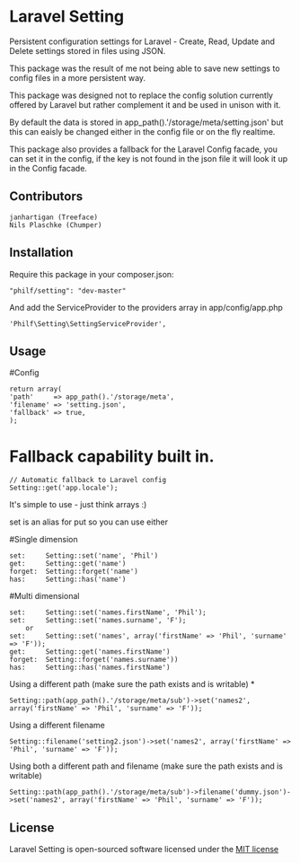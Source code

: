 # Laravel Setting

Persistent configuration settings for Laravel - Create, Read, Update and Delete settings stored in files using JSON.

This package was the result of me not being able to save new settings to config files in a more persistent way.

This package was designed not to replace the config solution currently offered by Laravel but rather complement it and be used in unison with it.

By default the data is stored in app_path().'/storage/meta/setting.json' but this can eaisly be changed either in the config file or on the fly realtime.

This package also provides a fallback for the Laravel Config facade, you can set it in the config, if the key is not found in the json file it will look it up in the Config facade.

## Contributors
    janhartigan (Treeface)
    Nils Plaschke (Chumper)

## Installation
Require this package in your composer.json:

    "philf/setting": "dev-master"

And add the ServiceProvider to the providers array in app/config/app.php

    'Philf\Setting\SettingServiceProvider',

## Usage

#Config

    return array(
    'path'     => app_path().'/storage/meta',
    'filename' => 'setting.json',
    'fallback' => true,
    );

# Fallback capability built in. 
    // Automatic fallback to Laravel config
    Setting::get('app.locale');

It's simple to use - just think arrays :)

set is an alias for put so you can use either

#Single dimension

    set:     Setting::set('name', 'Phil')
    get:     Setting::get('name')
    forget:  Setting::forget('name')
    has:     Setting::has('name')

#Multi dimensional

    set:     Setting::set('names.firstName', 'Phil');
    set:     Setting::set('names.surname', 'F');
        or
    set:     Setting::set('names', array('firstName' => 'Phil', 'surname' => 'F'));
    get:     Setting::get('names.firstName')
    forget:  Setting::forget('names.surname'))
    has:     Setting::has('names.firstName')

Using a different path (make sure the path exists and is writable) *

    Setting::path(app_path().'/storage/meta/sub')->set('names2', array('firstName' => 'Phil', 'surname' => 'F'));

Using a different filename

    Setting::filename('setting2.json')->set('names2', array('firstName' => 'Phil', 'surname' => 'F'));

Using both a different path and filename (make sure the path exists and is writable)

    Setting::path(app_path().'/storage/meta/sub')->filename('dummy.json')->set('names2', array('firstName' => 'Phil', 'surname' => 'F'));

## License

Laravel Setting is open-sourced software licensed under the [MIT license](http://opensource.org/licenses/MIT)